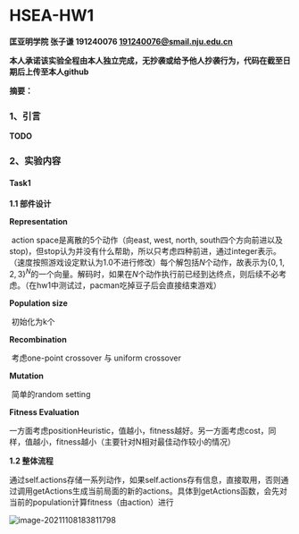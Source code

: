 # HSEA-HW1

**匡亚明学院		张子谦		191240076		191240076@smail.nju.edu.cn**	

**本人承诺该实验全程由本人独立完成，无抄袭或给予他人抄袭行为，代码在截至日期后上传至本人github**

**摘要：**





### 1、引言

**TODO**

### 2、实验内容

#### **Task1**

**1.1 部件设计**

**Representation**

​	action space是离散的5个动作（向east, west, north, south四个方向前进以及stop)，但stop认为并没有什么帮助，所以只考虑四种前进，通过integer表示。（速度按照游戏设定默认为1.0不进行修改）每个解包括$N$个动作，故表示为$\{0, 1, 2, 3\}^N$的一个向量。解码时，如果在$N$个动作执行前已经到达终点，则后续不必考虑。（在hw1中测试过，pacman吃掉豆子后会直接结束游戏）

**Population size**

​	初始化为k个

**Recombination**

​	考虑one-point crossover 与 uniform crossover

**Mutation**

​	简单的random setting

**Fitness Evaluation**

​	一方面考虑positionHeuristic，值越小，fitness越好。另一方面考虑cost，同样，值越小，fitness越小（主要针对N相对最佳动作较小的情况）

**1.2 整体流程**

通过self.actions存储一系列动作，如果self.actions存有信息，直接取用，否则通过调用getActions生成当前局面的新的actions。具体到getActions函数，会先对当前的population计算fitness（由action）进行





![image-20211108183811798](C:\Users\19124\AppData\Roaming\Typora\typora-user-images\image-20211108183811798.png)
